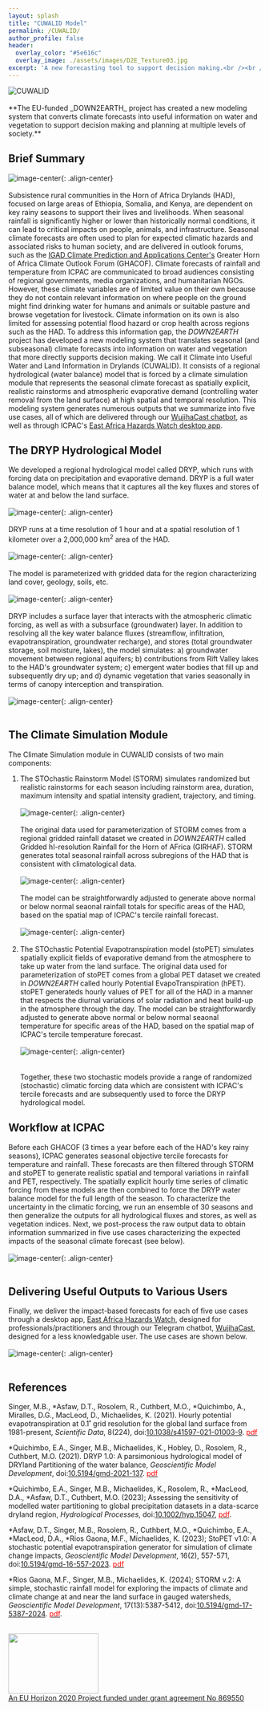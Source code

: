 ```yaml
---
layout: splash
title: "CUWALID Model"
permalink: /CUWALID/
author_profile: false
header:
  overlay_color: "#5e616c"
  overlay_image: ./assets/images/D2E_Texture03.jpg
excerpt: 'A new forecasting tool to support decision making.<br /><br />' 
---
```

  <img src="/assets/images/Logos3.jpg" alt="CUWALID" class="responsive">
<br /><br />**The EU-funded _DOWN2EARTH_ project has created a new modeling system that converts climate forecasts into useful information on water and vegetation to support decision making and planning at multiple levels of society.**  

## Brief Summary
![image-center](/assets/images/Esther_fetching_water3.jpg){: .align-center}<br /><br />
Subsistence rural communities in the Horn of Africa Drylands (HAD), focused on large areas of Ethiopia, Somalia, and Kenya, are dependent on key rainy seasons to support their lives and livelihoods. When seasonal rainfall is significantly higher or lower than historically normal conditions, it can lead to critical impacts on people, animals, and infrastructure. Seasonal climate forecasts are often used to plan for expected climatic hazards and associated risks to human society, and are delivered in outlook forums, such as the [IGAD Climate Prediction and Applications Center's](https://www.icpac.net/) Greater Horn of Africa Climate Outlook Forum (GHACOF). Climate forecasts of rainfall and temperature from ICPAC are communicated to broad audiences consisting of regional governments, media organizations, and humanitarian NGOs. However, these climate variables are of limited value on their own because they do not contain relevant information on where people on the ground might find drinking water for humans and animals or suitable pasture and browse vegetation for livestock. Climate information on its own is also limited for assessing potential flood hazard or crop health across regions such as the HAD. To address this information gap, the _DOWN2EARTH_ project has developed a new modeling system that translates seasonal (and subseasonal) climate forecasts into information on water and vegetation that more directly supports decision making. We call it Climate into Useful Water and Land Information in Drylands (CUWALID). It consists of a regional hydrological (water balance) model that is forced by a climate simulation module that represents the seasonal climate forecast as spatially explicit, realistic rainstorms and atmospheric evaporative demand (controlling water removal from the land surface) at high spatial and temporal resolution. This modeling system generates numerous outputs that we summarize into five use cases, all of which are delivered through our [WujihaCast chatbot](https://t.me/wuhijacast), as well as through ICPAC's [East Africa Hazards Watch desktop app](https://eahazardswatch.icpac.net/map/ea/).    
  
## The DRYP Hydrological Model<br>
We developed a regional hydrological model called DRYP, which runs with forcing data on precipitation and evaporative demand. DRYP is a full water balance model, which means that it captures all the key fluxes and stores of water at and below the land surface.<br /><br />
![image-center](/assets/images/DRYP_schematic.jpg){: .align-center}<br /><br />
DRYP runs at a time resolution of 1 hour and at a spatial resolution of 1 kilometer over a 2,000,000 km<sup>2</sup> area of the HAD.<br /><br /> 
![image-center](/assets/images/CUWALID_model_domain.jpg){: .align-center}<br /><br />
The model is parameterized with gridded data for the region characterizing land cover, geology, soils, etc.<br /><br />
![image-center](/assets/images/DRYP_structure.jpg){: .align-center}<br /><br />
DRYP includes a surface layer that interacts with the atmospheric climatic forcing, as well as with a subsurface (groundwater) layer. In addition to resolving all the key water balance fluxes (streamflow, infiltration, evapotranspiration, groundwater recharge), and stores (total groundwater storage, soil moisture, lakes), the model simulates: a) groundwater movement between regional aquifers; b) contributions from Rift Valley lakes to the HAD's groundwater system; c) emergent water bodies that fill up and subsequently dry up; and d) dynamic vegetation that varies seasonally in terms of canopy interception and transpiration.<br /><br />
![image-center](/assets/images/DRYP_advances.jpg){: .align-center}<br /><br />   

## The Climate Simulation Module<br>
The Climate Simulation module in CUWALID consists of two main components:<br /> 
1. The STOchastic Rainstorm Model (STORM) simulates randomized but realistic rainstorms for each season including rainstorm area, duration, maximum intensity and spatial intensity gradient, trajectory, and timing.<br /><br />
![image-center](/assets/images/STORM_parameters.jpg){: .align-center}<br /><br /> 
The original data used for parameterization of STORM comes from a regional gridded rainfall dataset we created in _DOWN2EARTH_ called Gridded hI-resolution Rainfall for the Horn of AFrica (GIRHAF). STORM generates total seasonal rainfall across subregions of the HAD that is consistent with climatological data. 
<br /><br />
![image-center](/assets/images/STORM_animation.gif){: .align-center}<br /><br /> 
The model can be straightforwardly adjusted to generate above normal or below normal seaonal rainfall totals for specific areas of the HAD, based on the spatial map of ICPAC's tercile rainfall forecast.<br /><br />
![image-center](/assets/images/STORM_forecast.jpg){: .align-center}<br /><br /> 
2. The STOchastic Potential Evapotranspiration model (stoPET) simulates spatially explicit fields of evaporative demand from the atmosphere to take up water from the land surface. The original data used for parameterization of stoPET comes from a global PET dataset we created in _DOWN2EARTH_ called hourly Potential EvapoTranspiration (hPET). stoPET generateds hourly values of PET for all of the HAD in a manner that respects the diurnal variations of solar radiation and heat build-up in the atmosphere through the day. The model can be straightforwardly adjusted to generate above normal or below normal seaonal temperature for specific areas of the HAD, based on the spatial map of ICPAC's tercile temperature forecast.<br /><br />
![image-center](/assets/images/Climate_Simulation.jpg){: .align-center}<br /><br />  
Together, these two stochastic models provide a range of randomized (stochastic) climatic forcing data which are consistent with ICPAC's tercile forecasts and are subsequently used to force the DRYP hydrological model. 

## Workflow at ICPAC<br />
Before each GHACOF (3 times a year before each of the HAD's key rainy seasons), ICPAC generates seasonal objective tercile forecasts for temperature and rainfall. These forecasts are then filtered through STORM and stoPET to generate realistic spatial and temporal variations in rainfall and PET, respectively. The spatially explicit hourly time series of climatic forcing from these models are then combined to force the DRYP water balance model for the full length of the season. To characterize the uncertainty in the climatic forcing, we run an ensemble of 30 seasons and then generalize the outputs for all hydrological fluxes and stores, as well as vegetation indices. Next, we post-process the raw output data to obtain information summarized in five use cases characterizing the expected impacts of the seasonal climate forecast (see below).<br /><br /> 
![image-center](/assets/images/CUWALID_forecasting_workflow.jpg){: .align-center}<br /><br />

## Delivering Useful Outputs to Various Users<br />
Finally, we deliver the impact-based forecasts for each of five use cases through a desktop app, [East Africa Hazards Watch](https://eahazardswatch.icpac.net/map/ea/), designed for professionals/practitioners and through our Telegram chatbot, [WujihaCast](https://t.me/wuhijacast), designed for a less knowledgable user. The use cases are shown below.<br /><br />
![image-center](/assets/images/CUWALID_use_cases.jpg){: .align-center}<br /><br />

## References<br />
Singer, M.B., *Asfaw, D.T., Rosolem, R., Cuthbert, M.O., *Quichimbo, A., Miralles, D.G., MacLeod, D., Michaelides, K. (2021). Hourly potential evapotranspiration at 0.1˚ grid resolution for the global land surface from 1981-present, _Scientific Data_, 8(224), doi:[10.1038/s41597-021-01003-9](https://www.nature.com/articles/s41597-021-01003-9). [<span style="color:red">pdf</span>](../assets/pdfs/publications/Singer_etal_2021.pdf)  

*Quichimbo, E.A., Singer, M.B., Michaelides, K., Hobley, D., Rosolem, R., Cuthbert, M.O. (2021). DRYP 1.0: A parsimonious hydrological model of DRYland Partitioning of the water balance, _Geoscientific Model Development_, doi:[10.5194/gmd-2021-137](https://gmd.copernicus.org/articles/14/6893/2021/). [<span style="color:red">pdf</span>](../assets/pdfs/publications/Quichimbo_etal_2021.pdf)

*Quichimbo, E.A., Singer, M.B., Michaelides, K., Rosolem, R., *MacLeod, D.A., *Asfaw, D.T., Cuthbert, M.O. (2023); Assessing the sensitivity of modelled water partitioning to global precipitation datasets in a data-scarce dryland region, _Hydrological Processes_, doi:[10.1002/hyp.15047](https://onlinelibrary.wiley.com/doi/10.1002/hyp.15047), [<span style="color:red">pdf</span>](../assets/pdfs/publications/Quichimbo_etal_2023.pdf).

*Asfaw, D.T., Singer, M.B., Rosolem, R., Cuthbert, M.O., *Quichimbo, E.A., *MacLeod, D.A., *Rios Gaona, M.F., Michaelides, K. (2023); StoPET v1.0: A stochastic potential evapotranspiration generator for simulation of climate change impacts, _Geoscientific Model Development_, 16(2), 557-571, doi:[10.5194/gmd-16-557-2023](https://gmd.copernicus.org/articles/16/557/2023/). [<span style="color:red">pdf</span>](../assets/pdfs/publications/Asfaw_etal_2023.pdf)

*Rios Gaona, M.F., Singer, M.B., Michaelides, K. (2024); STORM v.2: A simple, stochastic rainfall model for exploring the impacts of climate and climate change at and near the land surface in gauged watersheds, _Geoscientific Model Development_, 17(13):5387-5412,
doi:[10.5194/gmd-17-5387-2024](https://gmd.copernicus.org/articles/17/5387/2024/). [<span style="color:red">pdf</span>](../assets/pdfs/publications/RiosGaona_etal_2024.pdf).



<br /><a href="https://ec.europa.eu/programmes/horizon2020/en">
        <img src="/assets/images/H2020-EU-KOM.png" width="180" height="120"><br /><a href="https://cordis.europa.eu/project/id/869550">An EU Horizon 2020 Project funded under grant agreement No 869550</a>